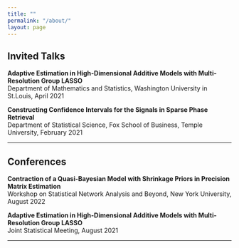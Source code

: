 ```yaml
---
title: ""
permalink: "/about/"
layout: page
---
```



## Invited Talks

<p> <strong>Adaptive Estimation in High-Dimensional Additive Models with Multi-Resolution Group LASSO</strong> <br>
    Department of Mathematics and Statistics, Washington University in St.Louis, April 2021 </p>
<p> </p> 

<p> <strong>Constructing Confidence Intervals for the Signals in Sparse Phase Retrieval</strong> <br>
    Department of Statistical Science, Fox School of Business, Temple University, February 2021 </p>
<hr> 


## Conferences

<p> <strong>Contraction of a Quasi-Bayesian Model with Shrinkage Priors in Precision Matrix Estimation</strong> <br>
    Workshop on Statistical Network Analysis and Beyond, New York University, August 2022 </p>
<p> </p> 

<p> <strong>Adaptive Estimation in High-Dimensional Additive Models with Multi-Resolution Group LASSO</strong> <br>
    Joint Statistical Meeting, August 2021 </p>
<hr> 
